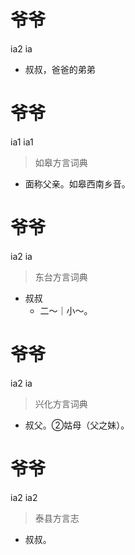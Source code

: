 # 爷爷
ia2 ia
- 叔叔，爸爸的弟弟

# 爷爷
ia1 ia1
> 如皋方言词典
- 面称父亲。如皋西南乡音。

# 爷爷
ia2 ia
> 东台方言词典
- 叔叔
  - 二～｜小～。

# 爷爷
ia2 ia
> 兴化方言词典
- 叔父。②姑母（父之妹）。

# 爷爷
ia2 ia2
> 泰县方言志
- 叔叔。
